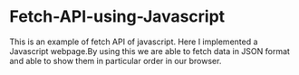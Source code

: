 #  Fetch-API-using-Javascript
 
 This is an example of fetch API of javascript.
 Here I implemented a Javascript webpage.By using this we are able to fetch data in JSON format and able to show them in particular order in our browser.
